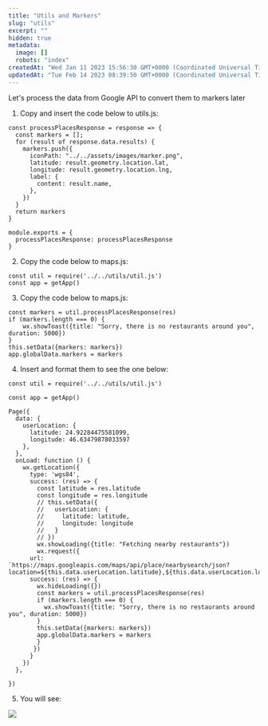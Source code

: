 ```yaml
---
title: "Utils and Markers"
slug: "utils"
excerpt: ""
hidden: true
metadata: 
  image: []
  robots: "index"
createdAt: "Wed Jan 11 2023 15:56:30 GMT+0000 (Coordinated Universal Time)"
updatedAt: "Tue Feb 14 2023 08:39:50 GMT+0000 (Coordinated Universal Time)"
---
```

Let's process the data from Google API to convert them to markers later

1. Copy and insert the code below to utils.js:

```Text util.js
const processPlacesResponse = response => {
  const markers = [];
  for (result of response.data.results) {
    markers.push({
      iconPath: "../../assets/images/marker.png",
      latitude: result.geometry.location.lat,
      longitude: result.geometry.location.lng,
      label: {
        content: result.name,
      },
    })
  }
  return markers
}

module.exports = {
  processPlacesResponse: processPlacesResponse
}
```

2. Copy the code below to maps.js:

```Text map.js
const util = require('../../utils/util.js')
const app = getApp()
```

3. Copy the code below to maps.js:

```Text map.js
const markers = util.processPlacesResponse(res)
if (markers.length === 0) {
    wx.showToast({title: "Sorry, there is no restaurants around you", duration: 5000})
}
this.setData({markers: markers})
app.globalData.markers = markers
```

4. Insert and format them to see the one below:

```Text map.js
const util = require('../../utils/util.js')

const app = getApp()

Page({
  data: {
    userLocation: {
      latitude: 24.92284475581099,
      longitude: 46.63479878033597
    },
  },
  onLoad: function () {
    wx.getLocation({
      type: 'wgs84',
      success: (res) => {
        const latitude = res.latitude
        const longitude = res.longitude
        // this.setData({
        //   userLocation: {
        //     latitude: latitude,
        //     longitude: longitude
        //   }
        // })
        wx.showLoading({title: "Fetching nearby restaurants"})
        wx.request({
      url: `https://maps.googleapis.com/maps/api/place/nearbysearch/json?location=${this.data.userLocation.latitude},${this.data.userLocation.longitude}&radius=15000&type=restaurant&key=AIzaSyAfoSnjsqf7AwaR4FD2DfbnE1bqIlvrTNI`,
      success: (res) => {
        wx.hideLoading({})
        const markers = util.processPlacesResponse(res)
        if (markers.length === 0) {
          wx.showToast({title: "Sorry, there is no restaurants around you", duration: 5000})
        }
        this.setData({markers: markers})
        app.globalData.markers = markers
        }
       })
      }
    })
  },
  
})
```

5. You will see:

![](https://files.readme.io/63b56f6-image.png)
